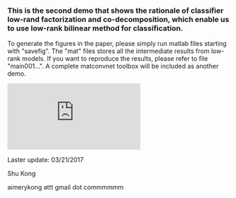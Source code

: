 ### This is the second demo that shows the rationale of classifier low-rand factorization and co-decomposition, which enable us to use low-rank bilinear method for classification.

To generate the figures in the paper, please simply run matlab files starting with "savefig". The "mat" files stores all the intermediate results from low-rank models. If you want to reproduce the results, please refer to file "main001...". A complete matconvnet toolbox will be included as another demo.


![alt text](https://github.com/aimerykong/Low-Rank-Bilinear-Pooling/blob/master/demo2_lowRank_coDecomposition/paramSize_dimRed_rank.pdf "model size vs rank&dim")


Laster update: 03/21/2017

Shu Kong 

aimerykong attt gmail dot commmmmm





